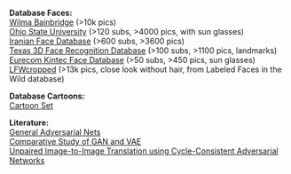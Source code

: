 **Database Faces:**  
[Wilma Bainbridge](http://www.wilmabainbridge.com/facememorability2.html) (>10k pics)  
[Ohio State University](http://www2.ece.ohio-state.edu/~aleix/ARdatabase.html) (>120 subs, >4000 pics, with sun glasses)  
[Iranian Face Database](http://www.iranprc.org/en/ifdb.php) (>600 subs, >3600 pics)  
[Texas 3D Face Recognition Database](http://live.ece.utexas.edu/research/texas3dfr/) (>100 subs, >1100 pics, landmarks)  
[Eurecom Kintec Face Database](http://rgb-d.eurecom.fr/) (>50 subs, >450 pics, sun glasses)  
[LFWcropped](http://conradsanderson.id.au/lfwcrop/) (>13k pics, close look without hair, from Labeled Faces in the Wild database)  



**Database Cartoons:**  
[Cartoon Set](https://google.github.io/cartoonset/index.html)  

**Literature:**  
[General Adversarial Nets](https://papers.nips.cc/paper/5423-generative-adversarial-nets.pdf)  
[Comparative Study of GAN and VAE](https://pdfs.semanticscholar.org/76f1/3771f6914d1ef224f341f51b62f4b630e732.pdf)  
[Unpaired Image-to-Image Translation
using Cycle-Consistent Adversarial Networks](http://openaccess.thecvf.com/content_ICCV_2017/papers/Zhu_Unpaired_Image-To-Image_Translation_ICCV_2017_paper.pdf)  
